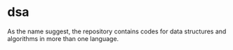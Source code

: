 # dsa
As the name suggest, the repository contains codes for data structures and algorithms in more than one language.
